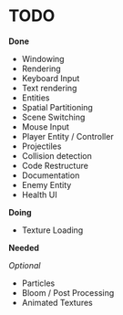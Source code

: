 # TODO

**Done**
- Windowing
- Rendering
- Keyboard Input
- Text rendering
- Entities
- Spatial Partitioning
- Scene Switching
- Mouse Input
- Player Entity / Controller
- Projectiles
- Collision detection
- Code Restructure
- Documentation
- Enemy Entity
- Health UI

**Doing**
- Texture Loading

**Needed**

*Optional*
- Particles
- Bloom / Post Processing
- Animated Textures
